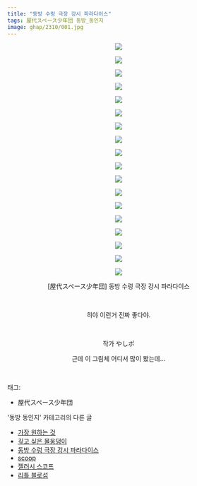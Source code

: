 ```yaml
---
title: "동방 수렁 극장 강시 파라다이스"
tags: 屋代スペース少年団 동방_동인지
image: ghap/2310/001.jpg
---
```

<div class="article">
<p style="text-align: center; clear: none; float: none;"><img src="{{ site.nasurl }}/ghap/2310/001.jpg"/></p>
<p style="text-align: center; clear: none; float: none;"><img src="{{ site.nasurl }}/ghap/2310/002.jpg"/></p>
<p style="text-align: center; clear: none; float: none;"><img src="{{ site.nasurl }}/ghap/2310/003.jpg"/></p>
<p style="text-align: center; clear: none; float: none;"><img src="{{ site.nasurl }}/ghap/2310/004.jpg"/></p>
<p style="text-align: center; clear: none; float: none;"><img src="{{ site.nasurl }}/ghap/2310/005.jpg"/></p>
<p style="text-align: center; clear: none; float: none;"><img src="{{ site.nasurl }}/ghap/2310/006.jpg"/></p>
<p style="text-align: center; clear: none; float: none;"><img src="{{ site.nasurl }}/ghap/2310/007.jpg"/></p>
<p style="text-align: center; clear: none; float: none;"><img src="{{ site.nasurl }}/ghap/2310/008.jpg"/></p>
<p style="text-align: center; clear: none; float: none;"><img src="{{ site.nasurl }}/ghap/2310/009.jpg"/></p>
<p style="text-align: center; clear: none; float: none;"><img src="{{ site.nasurl }}/ghap/2310/010.jpg"/></p>
<p style="text-align: center; clear: none; float: none;"><img src="{{ site.nasurl }}/ghap/2310/011.jpg"/></p>
<p style="text-align: center; clear: none; float: none;"><img src="{{ site.nasurl }}/ghap/2310/012.jpg"/></p>
<p style="text-align: center; clear: none; float: none;"><img src="{{ site.nasurl }}/ghap/2310/013.jpg"/></p>
<p style="text-align: center; clear: none; float: none;"><img src="{{ site.nasurl }}/ghap/2310/014.jpg"/></p>
<p style="text-align: center; clear: none; float: none;"><img src="{{ site.nasurl }}/ghap/2310/015.jpg"/></p>
<p style="text-align: center; clear: none; float: none;"><img src="{{ site.nasurl }}/ghap/2310/016.jpg"/></p>
<p style="text-align: center; clear: none; float: none;"><img src="{{ site.nasurl }}/ghap/2310/017.jpg"/></p>
<p style="text-align: center; clear: none; float: none;"><img src="{{ site.nasurl }}/ghap/2310/018.jpg"/></p>
<p style="text-align: center; clear: none; float: none;">[屋代スペース少年団] 동방 수렁 극장 강시 파라다이스</p>
<p style="text-align: center; clear: none; float: none;"><br/></p>
<p style="text-align: center; clear: none; float: none;">히야 이런거 진짜 좋다야.</p>
<p style="text-align: center; clear: none; float: none;"><br/></p>
<p style="text-align: center; clear: none; float: none;">작가 やしポ</p>
<p style="text-align: center; clear: none; float: none;">근데 이 그림체 어디서 많이 봤는데...</p>
<p><br/></p>
</div><div class="tagTrail">
<p>태그: </p>
<ul>
<li>屋代スペース少年団</li>
</ul>
</div><div class="another">
<p>'동방 동인지' 카테고리의 다른 글</p>
<ul>
<li><a href="/2016-09-23-ghap_2312">가장 원하는 것</a></li>
<li><a href="/2016-09-23-ghap_2311">깊고 싶은 물웅덩이</a></li>
<li><a href="/2016-09-23-ghap_2310">동방 수렁 극장 강시 파라다이스</a></li>
<li><a href="/2016-09-23-ghap_2309">scoop</a></li>
<li><a href="/2016-09-23-ghap_2308">젤러시 스코프</a></li>
<li><a href="/2016-09-23-ghap_2307">리틀 블로섬</a></li>
</ul>
</div><div class="cb_module cb_fluid">
<div class="cb_wrt cb_profile">
</div><!-- commentList close -->
</div>